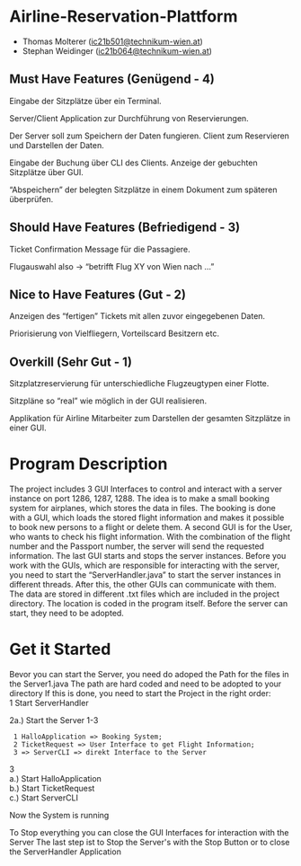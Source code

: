 # Airline-Reservation-Plattform

- Thomas Molterer (ic21b501@technikum-wien.at)
- Stephan Weidinger (ic21b064@technikum-wien.at)

## Must Have Features (Genügend - 4)

Eingabe der Sitzplätze über ein Terminal. 

Server/Client Application zur Durchführung von Reservierungen.

Der Server soll zum Speichern der Daten fungieren. Client zum Reservieren und Darstellen der Daten.

Eingabe der Buchung über CLI des Clients. Anzeige der gebuchten Sitzplätze über GUI.

“Abspeichern” der belegten Sitzplätze in einem Dokument zum späteren überprüfen.			

## Should Have Features (Befriedigend - 3)

Ticket Confirmation Message für die Passagiere.

Flugauswahl also -> “betrifft Flug XY von Wien nach …”

					
## Nice to Have Features (Gut - 2)

Anzeigen des “fertigen” Tickets mit allen zuvor eingegebenen Daten.

Priorisierung von Vielfliegern, Vorteilscard Besitzern etc.
						
## Overkill (Sehr Gut - 1)

Sitzplatzreservierung für unterschiedliche Flugzeugtypen einer Flotte.

Sitzpläne so “real” wie möglich in der GUI realisieren.

Applikation für Airline Mitarbeiter zum Darstellen der gesamten Sitzplätze in einer GUI.

# Program Description
The project includes 3 GUI Interfaces to control and interact with a server instance on port 1286, 1287, 1288.
The idea is to make a small booking system for airplanes, which stores the data in files. The booking is done with a GUI, which loads the stored flight information and makes it possible to book new persons to a flight or delete them.
A second GUI is for the User, who wants to check his flight information. With the combination of the flight number and the Passport number, the server will send the requested information.
The last GUI starts and stops the server instances.
Before you work with the GUIs, which are responsible for interacting with the server, you need to start the “ServerHandler.java” to start the server instances in different threads. After this, the other GUIs can communicate with them.
The data are stored in different .txt files which are included in the project directory.
The location is coded in the program itself. Before the server can start, they need to be adopted.

# Get it Started
Bevor you can start the Server, you need do adoped the Path for the files in the Server1.java
The path are hard coded and need to be adopted to your directory
If this is done, you need to start the Project in the right order:<br>
1 Start ServerHandler
 
2a.) Start the Server 1-3 

	 1 HalloApplication => Booking System; 
	 2 TicketRequest => User Interface to get Flight Information; 
	 3 => ServerCLI => direkt Interface to the Server
	 
3 <br>
a.) Start HalloApplication <br>
  b.) Start TicketRequest <br>
  c.) Start ServerCLI

Now the System is running

To Stop everything you can close the GUI Interfaces for interaction with the Server
The last step ist to Stop the Server's with the Stop Button or to close the ServerHandler Application
